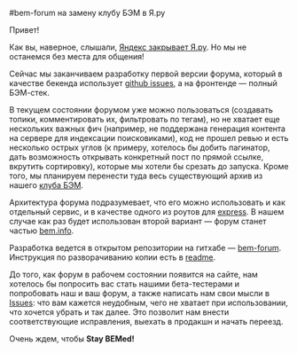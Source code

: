#bem-forum на замену клубу БЭМ в Я.ру

Привет!

Как вы, наверное, слышали, [Яндекс закрывает Я.ру](http://blog.yandex.ru/post/81530/). Но мы не останемся без места для общения!

Сейчас мы заканчиваем разработку первой версии форума, который в качестве бекенда использует [github issues](https://developer.github.com/v3/issues/), а на фронтенде — полный БЭМ-стек.

В текущем состоянии форумом уже можно пользоваться (создавать топики, комментировать их, фильтровать по тегам), но не хватает еще нескольких важных фич (например, не поддержана генерация контента на сервере для индексации поисковиками), код не прошел ревью и есть несколько острых углов (к примеру, хотелось бы добить пагинатор, дать возможность открывать конкретный пост по прямой ссылке, вкрутить сортировку), которые мы хотели бы срезать до запуска. Кроме того, мы планируем перенести туда весь существующий архив из нашего [клуба БЭМ](http://clubs.ya.ru/bem).

Архитектура форума подразумевает, что его можно использовать и как отдельный сервис, и в качестве одного из роутов для [express](http://expressjs.com/). В нашем случае как раз будет использован второй вариант — форум станет частью [bem.info](https://ru.bem.info/).

Разработка ведется в открытом репозитории на гитхабе — [bem-forum](https://github.com/bem/bem-forum). Инструкция по разворачиванию копии есть в [readme](https://github.com/bem/bem-forum/blob/master/README.ru.md).

До того, как форум в рабочем состоянии появится на сайте, нам хотелось бы попросить вас стать нашими бета-тестерами и попробовать наш и ваш форум, а также написать нам свои мысли в [Issues](https://github.com/bem/bem-forum/issues): что вам кажется неудобным, чего не хватает при использовании, что хочется убрать и так далее. Это позволит нам внести соответствующие исправления, выехать в продакшн и начать переезд.

Очень ждем, чтобы **Stay BEMed!**
